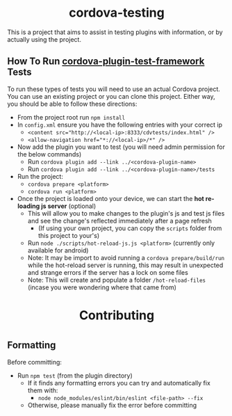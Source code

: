 <h1 align="center">cordova-testing</h1>

This is a project that aims to assist in testing plugins with information, or by actually using the project. 

## How To Run [cordova-plugin-test-framework](https://github.com/apache/cordova-plugin-test-framework) Tests

To run these types of tests you will need to use an actual Cordova project.  You can use an existing project or you can clone this project. Either way, you should be able to follow these directions:

* From the project root run `npm install`
* In `config.xml` ensure you have the following entries with your correct ip
    * `<content src="http://<local-ip>:8333/cdvtests/index.html" />`
    * `<allow-navigation href="*://<local-ip>/*" />`
* Now add the plugin you want to test (you will need admin permission for the below commands)
    * Run `cordova plugin add --link ../<cordova-plugin-name>`
    * Run `cordova plugin add --link ../<cordova-plugin-name>/tests`
* Run the project:
    * `cordova prepare <platform>`
    * `cordova run <platform>`
* Once the project is loaded onto your device, we can start the **hot re-loading js server** (optional)
    * This will allow you to make changes to the plugin's js and test js files and see the change's reflected immediately after a page refresh
        * (If using your own project, you can copy the `scripts` folder from this project to your's)
    * Run `node ./scripts/hot-reload-js.js <platform>` (currently only available for android)
    * Note: It may be import to avoid running a `cordova prepare/build/run` while the hot-reload server is running, this may result in unexpected and strange errors if the server has a lock on some files
    * Note: This will create and populate a folder `/hot-reload-files` (incase you were wondering where that came from)


<h1 align="center">Contributing<h1>

## Formatting

Before committing:

* Run `npm test` (from the plugin directory)
  * If it finds any formatting errors you can try and automatically fix them with:
    * `node node_modules/eslint/bin/eslint <file-path> --fix`
  * Otherwise, please manually fix the error before committing